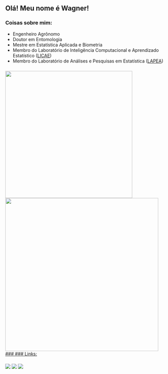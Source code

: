 ## Olá! Meu nome é Wagner!

### Coisas sobre mim:
- Engenheiro Agrônomo
- Doutor em Entomologia
- Mestre em Estatística Aplicada e Biometria
- Membro do Laboratório de Inteligência Computacional e Aprendizado Estatístico ([LICAE](https://www.instagram.com/licae.ufv))
- Membro do Laboratório de Análises e Pesquisas em Estatística ([LAPEA](https://www.instagram.com/lapea_ufv/))

###

<div align="left">
  <a href="https://github.com/barbosawf">
  <img  width="400em" src="https://github-readme-stats.vercel.app/api?username=barbosawf&show_icons=true&theme=tokyonight&include_all_commits=true&count_private=true"/>
  <img  width="482em" src="https://github-readme-stats.vercel.app/api/top-langs/?username=barbosawf&layout=compact&langs_count=7&theme=tokyonight"/>
</div>
  ###
### Links:

###

<div>
<a href = "mailto:contatowagner.barbosa@ufv.br"><img src="https://img.shields.io/badge/Gmail-D14836?style=for-the-badge&logo=gmail&logoColor=white" target="_blank"></a>
<a href="https://www.linkedin.com/in/wagner-faria-barbosa-b31149bb/" target="_blank"><img src="https://img.shields.io/badge/-LinkedIn-%230077B5?style=for-the-badge&logo=linkedin&logoColor=white" target="_blank"></a>
<a href="https://www.researchgate.net/profile/Wagner-Barbosa-3" target="_blank"><img src="https://img.shields.io/badge/Research_Gate-00CCBB.svg?&style=for-the-badge&logo=ResearchGate&logoColor=white" target="_blank"></a>
</div>
